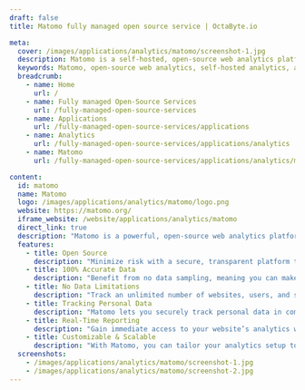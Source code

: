 ```yaml
---
draft: false
title: Matomo fully managed open source service | OctaByte.io

meta:
  cover: /images/applications/analytics/matomo/screenshot-1.jpg
  description: Matomo is a self-hosted, open-source web analytics platform that offers 100% accurate data, unlimited tracking, and privacy compliance, allowing businesses to make informed decisions without compromising on security.
  keywords: Matomo, open-source web analytics, self-hosted analytics, accurate data tracking, website analytics, privacy-compliant tracking, no data sampling, real-time analytics, PHP MySQL software, data privacy laws, unlimited website tracking
  breadcrumb:
    - name: Home
      url: /
    - name: Fully managed Open-Source Services
      url: /fully-managed-open-source-services
    - name: Applications
      url: /fully-managed-open-source-services/applications
    - name: Analytics
      url: /fully-managed-open-source-services/applications/analytics
    - name: Matomo
      url: /fully-managed-open-source-services/applications/analytics/matomo

content:
  id: matomo
  name: Matomo
  logo: /images/applications/analytics/matomo/logo.png
  website: https://matomo.org/
  iframe_website: /website/applications/analytics/matomo
  direct_link: true
  description: "Matomo is a powerful, open-source web analytics platform designed to give you full control over your website's data. Unlike other analytics services, Matomo is self-hosted, meaning you can install it on your own web server to track and analyze your website's performance. With an easy five-minute installation process, you get access to real-time reports, allowing you to make data-driven decisions based on 100% accurate data. Matomo offers extensive features, including the ability to track unlimited websites and users, providing detailed insights that help optimize your digital marketing strategies. It also ensures privacy compliance by securely tracking personal data in accordance with privacy laws, making it a trustworthy choice for businesses focused on data protection."
  features:
    - title: Open Source
      description: "Minimize risk with a secure, transparent platform that’s been thoroughly tested by hundreds of contributors, ensuring reliable performance and security."
    - title: 100% Accurate Data
      description: "Benefit from no data sampling, meaning you can make impactful decisions based on precise, real-time data without compromises."
    - title: No Data Limitations
      description: "Track an unlimited number of websites, users, and segments. Matomo also allows you to store as much data as you need, without any restrictions."
    - title: Tracking Personal Data
      description: "Matomo lets you securely track personal data in compliance with privacy laws, ensuring that your website stays GDPR-compliant, unlike some other analytics platforms."
    - title: Real-Time Reporting
      description: "Gain immediate access to your website’s analytics with real-time reports, enabling you to respond quickly to changes in user behavior."
    - title: Customizable & Scalable
      description: "With Matomo, you can tailor your analytics setup to your specific needs, scaling the platform as your business grows and evolves."
  screenshots:
    - /images/applications/analytics/matomo/screenshot-1.jpg
    - /images/applications/analytics/matomo/screenshot-2.jpg
---
```


